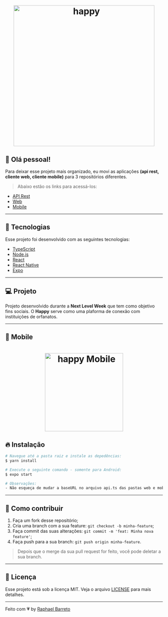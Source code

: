 <h1 align="center">
  <img alt="happy" title="#delicinha" src="https://raw.githubusercontent.com/raphabarreto/happy/main/.github/happy.png" width="450px" />
</h1>


## 🤝 Olá pessoal!

Para deixar esse projeto mais organizado, eu movi as aplicações **(api rest, cliente web, cliente mobile)** para 3 repositórios diferentes.

>Abaixo estão os links para acessá-los:

- [API Rest](https://github.com/raphabarreto/happy-server)
- [Web](https://github.com/raphabarreto/happy-web)
- [Mobile](https://github.com/raphabarreto/happy-mobile)

---

## 🚀 Tecnologias

Esse projeto foi desenvolvido com as seguintes tecnologias:

- [TypeScript](https://www.typescriptlang.org/)
- [Node.js](https://nodejs.org/en/)
- [React](https://reactjs.org)
- [React Native](https://facebook.github.io/react-native/)
- [Expo](https://expo.io/)
---

## 💻 Projeto
Projeto desenvolvido durante a <strong>Next Level Week</strong> que tem como objetivo fins sociais.
O <strong>Happy</strong> serve como uma plaforma de conexão com instituições de orfanatos.

---

## 📱 Mobile
<h1 align="center">
    <img alt="happy Mobile" title="#delicinha" src="https://raw.githubusercontent.com/raphabarreto/happy/main/.github/happy-mobile.gif" width="250px"/>
</h1>

## 🔥 Instalação

```bash
# Navegue até a pasta raiz e instale as depedências:
$ yarn install

# Execute o seguinte comando - somente para Android:
$ expo start

# Observações:
- Não esqueça de mudar a baseURL no arquivo api.ts das pastas web e mobile para o ip da sua máquina caso queira testar o aplicativo mobile no seu dispositivo físico.
```
---

## 🤔 Como contribuir

1. Faça um fork desse repositório;
2. Cria uma branch com a sua feature: `git checkout -b minha-feature`;
3. Faça commit das suas alterações: `git commit -m 'feat: Minha nova feature'`;
4. Faça push para a sua branch: `git push origin minha-feature`.

>Depois que o merge da sua pull request for feito, você pode deletar a sua branch.
---

## 🧾 Licença

Esse projeto está sob a licença MIT. Veja o arquivo [LICENSE](LICENSE.md) para mais detalhes.

---

Feito com 💗 by [Raphael Barreto](https://bit.ly/contato-linkedin)
